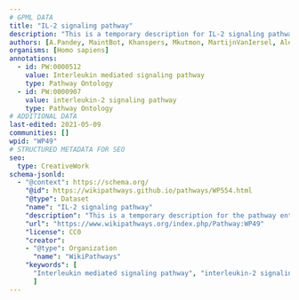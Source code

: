 ```yaml
---
# GPML DATA
title: "IL-2 signaling pathway"
description: "This is a temporary description for IL-2 signaling pathway"
authors: [A.Pandey, MaintBot, Khanspers, Mkutmon, MartijnVanIersel, AlexanderPico, NetPath, Christine Chichester, Fehrhart, Egonw, Eweitz]
organisms: [Homo sapiens]
annotations:
  - id: PW:0000512
    value: Interleukin mediated signaling pathway
    type: Pathway Ontology
  - id: PW:0000907
    value: interleukin-2 signaling pathway
    type: Pathway Ontology
# ADDITIONAL DATA
last-edited: 2021-05-09
communities: []
wpid: "WP49"
# STRUCTURED METADATA FOR SEO
seo:
  type: CreativeWork
schema-jsonld:
  - "@context": https://schema.org/
    "@id": https://wikipathways.github.io/pathways/WP554.html
    "@type": Dataset
    "name": "IL-2 signaling pathway"
    "description": "This is a temporary description for the pathway entitled: IL-2 signaling pathway"
    "url": "https://www.wikipathways.org/index.php/Pathway:WP49"
    "license": CC0
    "creator":
    - "@type": Organization
      "name": "WikiPathways"
    "keywords": [
      "Interleukin mediated signaling pathway", "interleukin-2 signaling pathway",
      ]
---
```

